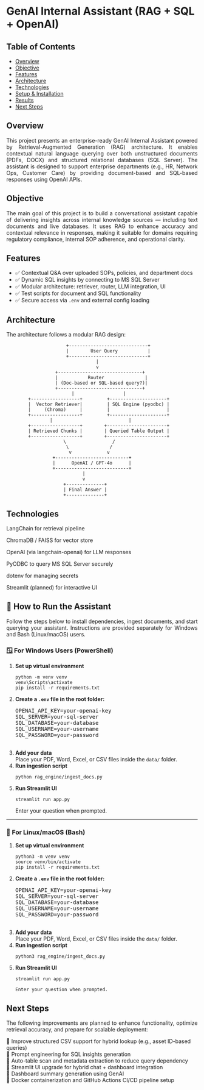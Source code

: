 <h1 align="left">GenAI Internal Assistant (RAG + SQL + OpenAI)</h1>

<h2>Table of Contents</h2>

- [Overview](#overview)
- [Objective](#objective)
- [Features](#features)
- [Architecture](#architecture)
- [Technologies](#technologies)
- [Setup & Installation](#setup)
- [Results](#results)
- [Next Steps](#next)

<a id="overview"></a>
<h2>Overview</h2>
<p align="justify">
This project presents an enterprise-ready GenAI Internal Assistant powered by Retrieval-Augmented Generation (RAG) architecture. It enables contextual natural language querying over both unstructured documents (PDFs, DOCX) and structured relational databases (SQL Server). The assistant is designed to support enterprise departments (e.g., HR, Network Ops, Customer Care) by providing document-based and SQL-based responses using OpenAI APIs.
</p>

<a id="objective"></a>
<h2>Objective</h2>
<p align="justify">
The main goal of this project is to build a conversational assistant capable of delivering insights across internal knowledge sources — including text documents and live databases. It uses RAG to enhance accuracy and contextual relevance in responses, making it suitable for domains requiring regulatory compliance, internal SOP adherence, and operational clarity.
</p>

<a id="features"></a>
<h2>Features</h2>

- ✅ Contextual Q&A over uploaded SOPs, policies, and department docs
- ✅ Dynamic SQL insights by connecting to MS SQL Server
- ✅ Modular architecture: retriever, router, LLM integration, UI
- ✅ Test scripts for document and SQL functionality
- ✅ Secure access via `.env` and external config loading

<a id="architecture"></a>
<h2>Architecture</h2>
<p align="justify">
The architecture follows a modular RAG design:
</p>

```text
                      +-----------------------------+
                      |        User Query           |
                      +-----------------------------+
                                 |
                                 v
                  +-------------------------------+
                  |           Router               |
                  | (Doc-based or SQL-based query?)|
                  +-------------------------------+
                        |                  |
        +------------------+         +---------------------+
        |  Vector Retriever|         | SQL Engine (pyodbc) |
        |     (Chroma)     |         |                     |
        +------------------+         +---------------------+
                |                            |
        +------------------+        +----------------------+
        | Retrieved Chunks |        | Queried Table Output |
        +------------------+        +----------------------+
                     \                 /
                      \               /
                       v             v
                 +---------------------------+
                 |      OpenAI / GPT-4o      |
                 +---------------------------+
                            |
                            v
                     +--------------+
                     | Final Answer |
                     +--------------+
```


<a id="technologies"></a>

<h2>Technologies</h2>
LangChain for retrieval pipeline

ChromaDB / FAISS for vector store

OpenAI (via langchain-openai) for LLM responses

PyODBC to query MS SQL Server securely

dotenv for managing secrets

Streamlit (planned) for interactive UI

<a id="run"></a>
<h2>🚀 How to Run the Assistant</h2>

<p align="justify">
Follow the steps below to install dependencies, ingest documents, and start querying your assistant. Instructions are provided separately for Windows and Bash (Linux/macOS) users.
</p>

<h3>🪟 For Windows Users (PowerShell)</h3>
<ol>
  <li><strong>Set up virtual environment</strong>
    <pre><code>python -m venv venv
venv\Scripts\activate
pip install -r requirements.txt</code></pre>
  </li>

  <li><strong>Create a <code>.env</code> file in the root folder:</strong>
    <pre>
OPENAI_API_KEY=your-openai-key
SQL_SERVER=your-sql-server
SQL_DATABASE=your-database
SQL_USERNAME=your-username
SQL_PASSWORD=your-password
    </pre>
  </li>

  <li><strong>Add your data</strong><br>
      Place your PDF, Word, Excel, or CSV files inside the <code>data/</code> folder.
  </li>

  <li><strong>Run ingestion script</strong>
    <pre><code>python rag_engine/ingest_docs.py</code></pre>
  </li>

  <li><strong>Run Streamlit UI</strong>
    <pre><code>streamlit run app.py</code></pre>
    Enter your question when prompted.
  </li>

</ol>

<hr>

<h3>🐧 For Linux/macOS (Bash)</h3>
<ol>
  <li><strong>Set up virtual environment</strong>
    <pre><code>python3 -m venv venv
source venv/bin/activate
pip install -r requirements.txt</code></pre>
  </li>

  <li><strong>Create a <code>.env</code> file in the root folder:</strong>
    <pre>
OPENAI_API_KEY=your-openai-key
SQL_SERVER=your-sql-server
SQL_DATABASE=your-database
SQL_USERNAME=your-username
SQL_PASSWORD=your-password
    </pre>
  </li>

  <li><strong>Add your data</strong><br>
      Place your PDF, Word, Excel, or CSV files inside the <code>data/</code> folder.
  </li>

  <li><strong>Run ingestion script</strong>
    <pre><code>python3 rag_engine/ingest_docs.py</code></pre>
  </li>

  <li><strong>Run Streamlit UI</strong>
    <pre><code>streamlit run app.py</code></pre>

    Enter your question when prompted.
  </li>

</ol>


<h2>Next Steps</h2>
<p align="justify">
The following improvements are planned to enhance functionality, optimize retrieval accuracy, and prepare for scalable deployment:
</p>

🔲 Improve structured CSV support for hybrid lookup (e.g., asset ID-based queries)<br>
🔲 Prompt engineering for SQL insights generation<br>
🔲 Auto-table scan and metadata extraction to reduce query dependency<br>
🔲 Streamlit UI upgrade for hybrid chat + dashboard integration<br>
🔲 Dashboard summary generation using GenAI<br>
🔲 Docker containerization and GitHub Actions CI/CD pipeline setup<br>


